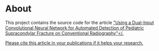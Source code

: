 # About
This project contains the source code for the article <a href="http://dx.doi.org/10.1097/RLI.0000000000000615">"Using a Dual-Input Convolutional Neural Network for Automated Detection of Pediatric Supracondylar Fracture on Conventional Radiography"</.

Please cite this article in your publications if it helps your research.
